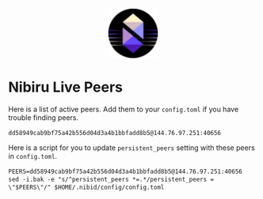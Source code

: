 <p align="center">
  <img height="100" height="auto" src="https://raw.githubusercontent.com/Nodeist/Kurulumlar/main/logos/nibiru.png">
</p>


# Nibiru Live Peers
Here is a list of active peers. Add them to your `config.toml` if you have trouble finding peers.
```
dd58949cab9bf75a42b556d04d3a4b1bbfadd8b5@144.76.97.251:40656
```

Here is a script for you to update `persistent_peers` setting with these peers in `config.toml`.

```
PEERS=dd58949cab9bf75a42b556d04d3a4b1bbfadd8b5@144.76.97.251:40656
sed -i.bak -e "s/^persistent_peers *=.*/persistent_peers = \"$PEERS\"/" $HOME/.nibid/config/config.toml
```
